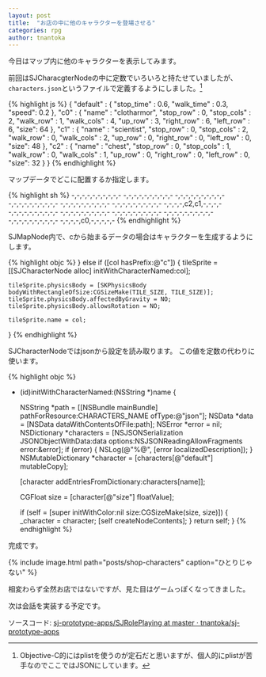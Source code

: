 ```yaml
---
layout: post
title:  "お店の中に他のキャラクターを登場させる"
categories: rpg
author: tnantoka
---
```


今日はマップ内に他のキャラクターを表示してみます。

前回はSJCharacgterNodeの中に定数でいろいろと持たせていましたが、
`characters.json`というファイルで定義するようにしました。[^1]

{% highlight js %}
{
    "default" : {
        "stop_time" : 0.6,
        "walk_time" : 0.3,
        "speed": 0.2
    },
    "c0" : {
        "name" : "clotharmor",
        "stop_row" : 0,
        "stop_cols" : 2,
        "walk_row" : 1,
        "walk_cols" : 4,
        "up_row" : 3,
        "right_row" : 6,
        "left_row" : 6,
        "size": 64
    },
    "c1" : {
        "name" : "scientist",
        "stop_row" : 0,
        "stop_cols" : 2,
        "walk_row" : 0,
        "walk_cols" : 2,
        "up_row" : 0,
        "right_row" : 0,
        "left_row" : 0,
        "size": 48
    },
    "c2" : {
        "name" : "chest",
        "stop_row" : 0,
        "stop_cols" : 1,
        "walk_row" : 0,
        "walk_cols" : 1,
        "up_row" : 0,
        "right_row" : 0,
        "left_row" : 0,
        "size": 32
    }
}
{% endhighlight %}

マップデータでどこに配置するか指定します。

{% highlight sh %}
-,-,-,-,-,-,-,-,-,-
-,-,-,-,-,-,-,-,-,-
-,-,-,-,-,-,-,-,-,-
-,-,-,-,-,-,-,-,-,-
-,-,-,-,-,-,-,-,-,-
-,-,-,-,-,-,-,-,-,-
-,-,-,-,c2,c1,-,-,-,-
-,-,-,-,-,-,-,-,-,-
-,-,-,-,-,-,-,-,-,-
-,-,-,-,-,-,-,-,-,-
-,-,-,-,-,-,-,-,-,-
-,-,-,-,-,-,-,-,-,-
-,-,-,-,c0,-,-,-,-,-
{% endhighlight %}

SJMapNode内で、cから始まるデータの場合はキャラクターを生成するようにします。

{% highlight objc %}
} else if ([col hasPrefix:@"c"]) {
    tileSprite = [[SJCharacterNode alloc] initWithCharacterNamed:col];

    tileSprite.physicsBody = [SKPhysicsBody bodyWithRectangleOfSize:CGSizeMake(TILE_SIZE, TILE_SIZE)];
    tileSprite.physicsBody.affectedByGravity = NO;
    tileSprite.physicsBody.allowsRotation = NO;

    tileSprite.name = col;

} 
{% endhighlight %}

SJCharacterNodeではjsonから設定を読み取ります。
この値を定数の代わりに使います。

{% highlight objc %}
- (id)initWithCharacterNamed:(NSString *)name {
    
    NSString *path = [[NSBundle mainBundle] pathForResource:CHARACTERS_NAME ofType:@"json"];
    NSData *data = [NSData dataWithContentsOfFile:path];
    NSError *error = nil;
    NSDictionary *characters = [NSJSONSerialization JSONObjectWithData:data options:NSJSONReadingAllowFragments error:&error];
    if (error) {
        NSLog(@"%@", [error localizedDescription]);
    }
    NSMutableDictionary *character = [characters[@"default"] mutableCopy];

    [character addEntriesFromDictionary:characters[name]];

    CGFloat size = [character[@"size"] floatValue];
    
    if (self = [super initWithColor:nil size:CGSizeMake(size, size)]) {
        _character = character;
        [self createNodeContents];
    }
    return self;
}
{% endhighlight %}

完成です。

{% include image.html path="posts/shop-characters" caption="ひとりじゃない" %}

相変わらず全然お店ではないですが、見た目はゲームっぽくなってきました。

次は会話を実装する予定です。

ソースコード: [sj-prototype-apps/SJRolePlaying at master · tnantoka/sj-prototype-apps](https://github.com/tnantoka/sj-prototype-apps/tree/master/SJRolePlaying)

[^1]: Objective-C的にはplistを使うのが定石だと思いますが、個人的にplistが苦手なのでここではJSONにしています。
